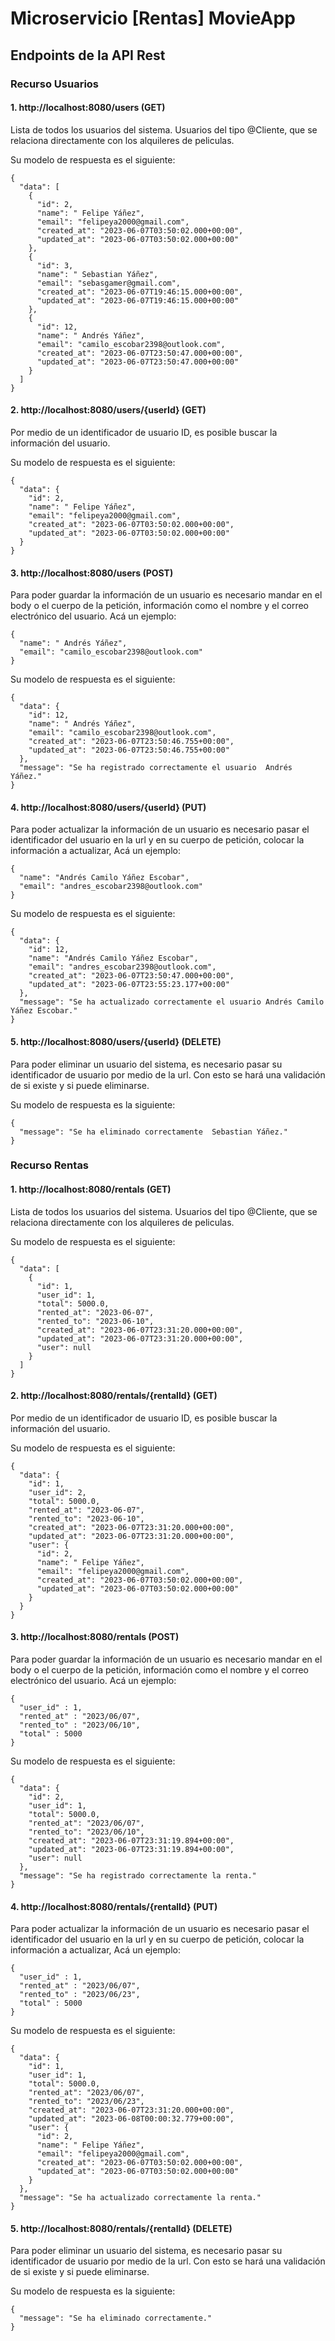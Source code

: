 # Microservicio [Rentas] MovieApp

## Endpoints de la API Rest

### Recurso Usuarios

#### 1. http://localhost:8080/users (GET)

Lista de todos los usuarios del sistema. Usuarios del tipo @Cliente, que se relaciona
directamente con los alquileres de peliculas.

Su modelo de respuesta es el siguiente:

```
{
  "data": [
    {
      "id": 2,
      "name": " Felipe Yáñez",
      "email": "felipeya2000@gmail.com",
      "created_at": "2023-06-07T03:50:02.000+00:00",
      "updated_at": "2023-06-07T03:50:02.000+00:00"
    },
    {
      "id": 3,
      "name": " Sebastian Yáñez",
      "email": "sebasgamer@gmail.com",
      "created_at": "2023-06-07T19:46:15.000+00:00",
      "updated_at": "2023-06-07T19:46:15.000+00:00"
    },
    {
      "id": 12,
      "name": " Andrés Yáñez",
      "email": "camilo_escobar2398@outlook.com",
      "created_at": "2023-06-07T23:50:47.000+00:00",
      "updated_at": "2023-06-07T23:50:47.000+00:00"
    }
  ]
}
```

#### 2. http://localhost:8080/users/{userId} (GET)

Por medio de un identificador de usuario ID, es posible buscar la información del usuario.

Su modelo de respuesta es el siguiente:

```
{
  "data": {
    "id": 2,
    "name": " Felipe Yáñez",
    "email": "felipeya2000@gmail.com",
    "created_at": "2023-06-07T03:50:02.000+00:00",
    "updated_at": "2023-06-07T03:50:02.000+00:00"
  }
}
```

#### 3. http://localhost:8080/users (POST)

Para poder guardar la información de un usuario es necesario mandar en el body o el cuerpo de la petición,
información como el nombre y el correo electrónico del usuario. Acá un ejemplo:

```
{
  "name": " Andrés Yáñez",
  "email": "camilo_escobar2398@outlook.com"
}
```

Su modelo de respuesta es el siguiente:

```
{
  "data": {
    "id": 12,
    "name": " Andrés Yáñez",
    "email": "camilo_escobar2398@outlook.com",
    "created_at": "2023-06-07T23:50:46.755+00:00",
    "updated_at": "2023-06-07T23:50:46.755+00:00"
  },
  "message": "Se ha registrado correctamente el usuario  Andrés Yáñez."
}
```

#### 4. http://localhost:8080/users/{userId} (PUT)

Para poder actualizar la información de un usuario es necesario pasar el identificador del usuario en la url y en su
cuerpo de petición, colocar la información a actualizar, Acá un ejemplo:

```
{
  "name": "Andrés Camilo Yáñez Escobar",
  "email": "andres_escobar2398@outlook.com"
}
```

Su modelo de respuesta es el siguiente:

```
{
  "data": {
    "id": 12,
    "name": "Andrés Camilo Yáñez Escobar",
    "email": "andres_escobar2398@outlook.com",
    "created_at": "2023-06-07T23:50:47.000+00:00",
    "updated_at": "2023-06-07T23:55:23.177+00:00"
  },
  "message": "Se ha actualizado correctamente el usuario Andrés Camilo Yáñez Escobar."
}
```

#### 5. http://localhost:8080/users/{userId} (DELETE)

Para poder eliminar un usuario del sistema, es necesario pasar su identificador de usuario por medio de la url. Con esto
se hará una validación de si existe y si puede eliminarse.

Su modelo de respuesta es la siguiente:

```
{
  "message": "Se ha eliminado correctamente  Sebastian Yáñez."
}
```

### Recurso Rentas

#### 1. http://localhost:8080/rentals (GET)

Lista de todos los usuarios del sistema. Usuarios del tipo @Cliente, que se relaciona
directamente con los alquileres de peliculas.

Su modelo de respuesta es el siguiente:

```
{
  "data": [
    {
      "id": 1,
      "user_id": 1,
      "total": 5000.0,
      "rented_at": "2023-06-07",
      "rented_to": "2023-06-10",
      "created_at": "2023-06-07T23:31:20.000+00:00",
      "updated_at": "2023-06-07T23:31:20.000+00:00",
      "user": null
    }
  ]
}
```

#### 2. http://localhost:8080/rentals/{rentalId} (GET)

Por medio de un identificador de usuario ID, es posible buscar la información del usuario.

Su modelo de respuesta es el siguiente:

```
{
  "data": {
    "id": 1,
    "user_id": 2,
    "total": 5000.0,
    "rented_at": "2023-06-07",
    "rented_to": "2023-06-10",
    "created_at": "2023-06-07T23:31:20.000+00:00",
    "updated_at": "2023-06-07T23:31:20.000+00:00",
    "user": {
      "id": 2,
      "name": " Felipe Yáñez",
      "email": "felipeya2000@gmail.com",
      "created_at": "2023-06-07T03:50:02.000+00:00",
      "updated_at": "2023-06-07T03:50:02.000+00:00"
    }
  }
}
```

#### 3. http://localhost:8080/rentals (POST)

Para poder guardar la información de un usuario es necesario mandar en el body o el cuerpo de la petición,
información como el nombre y el correo electrónico del usuario. Acá un ejemplo:

```
{
  "user_id" : 1,
  "rented_at" : "2023/06/07",
  "rented_to" : "2023/06/10",
  "total" : 5000
}
```

Su modelo de respuesta es el siguiente:

```
{
  "data": {
    "id": 2,
    "user_id": 1,
    "total": 5000.0,
    "rented_at": "2023/06/07",
    "rented_to": "2023/06/10",
    "created_at": "2023-06-07T23:31:19.894+00:00",
    "updated_at": "2023-06-07T23:31:19.894+00:00",
    "user": null
  },
  "message": "Se ha registrado correctamente la renta."
}
```

#### 4. http://localhost:8080/rentals/{rentalId} (PUT)

Para poder actualizar la información de un usuario es necesario pasar el identificador del usuario en la url y en su
cuerpo de petición, colocar la información a actualizar, Acá un ejemplo:

```
{
  "user_id" : 1,
  "rented_at" : "2023/06/07",
  "rented_to" : "2023/06/23",
  "total" : 5000
}
```

Su modelo de respuesta es el siguiente:

```
{
  "data": {
    "id": 1,
    "user_id": 1,
    "total": 5000.0,
    "rented_at": "2023/06/07",
    "rented_to": "2023/06/23",
    "created_at": "2023-06-07T23:31:20.000+00:00",
    "updated_at": "2023-06-08T00:00:32.779+00:00",
    "user": {
      "id": 2,
      "name": " Felipe Yáñez",
      "email": "felipeya2000@gmail.com",
      "created_at": "2023-06-07T03:50:02.000+00:00",
      "updated_at": "2023-06-07T03:50:02.000+00:00"
    }
  },
  "message": "Se ha actualizado correctamente la renta."
}
```

#### 5. http://localhost:8080/rentals/{rentalId} (DELETE)

Para poder eliminar un usuario del sistema, es necesario pasar su identificador de usuario por medio de la url. Con esto
se hará una validación de si existe y si puede eliminarse.

Su modelo de respuesta es la siguiente:

```
{
  "message": "Se ha eliminado correctamente."
}
```